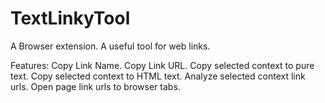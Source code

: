 # TextLinkyTool
A Browser extension. A useful tool for web links.

Features:
Copy Link Name.
Copy Link URL.
Copy selected context to pure text.
Copy selected context to HTML text.
Analyze selected context link urls.
Open page link urls to browser tabs.